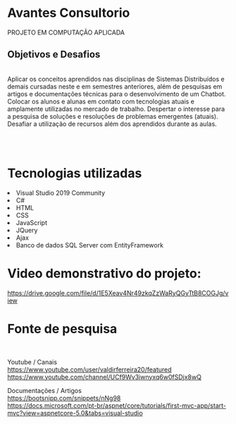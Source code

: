 # Avantes Consultorio
PROJETO EM COMPUTAÇÃO APLICADA


<h2>Objetivos e Desafios</h2> <br>
Aplicar os conceitos aprendidos nas disciplinas de Sistemas Distribuídos e demais cursadas neste e em semestres anteriores, além de pesquisas em artigos e documentações técnicas para o desenvolvimento de um Chatbot.
Colocar os alunos e alunas em contato com tecnologias atuais e amplamente utilizadas no mercado de trabalho.
Despertar o interesse para a pesquisa de soluções e resoluções de problemas emergentes (atuais).
Desafiar a utilização de recursos além dos aprendidos durante as aulas.


<br><br>

# Tecnologias utilizadas

<li>Visual Studio 2019 Community</li>
<li>C#</li>
<li>HTML</li>
<li>CSS</li>
<li>JavaScript</li>
<li>JQuery</li>
<li>Ajax</li>
<li>Banco de dados SQL Server com EntityFramework</li>

# Video demonstrativo do projeto:
https://drive.google.com/file/d/1E5Xeav4Nr49zkqZzWaRyQGyTtB8COGJg/view



# Fonte de pesquisa


<br>

Youtube / Canais <br>
https://www.youtube.com/user/valdirferreira20/featured <br>
https://www.youtube.com/channel/UCf9Wv3iwnyxq6w0fSDjx8wQ

Documentações / Artigos <br>
https://bootsnipp.com/snippets/nNg98 <br>
https://docs.microsoft.com/pt-br/aspnet/core/tutorials/first-mvc-app/start-mvc?view=aspnetcore-5.0&tabs=visual-studio
